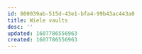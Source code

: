 ```yaml
---
id: 800039ab-515d-43e1-bfa4-99b43ac443a0
title: Wiele vaults
desc: ''
updated: 1607786556963
created: 1607786556963
---
```


